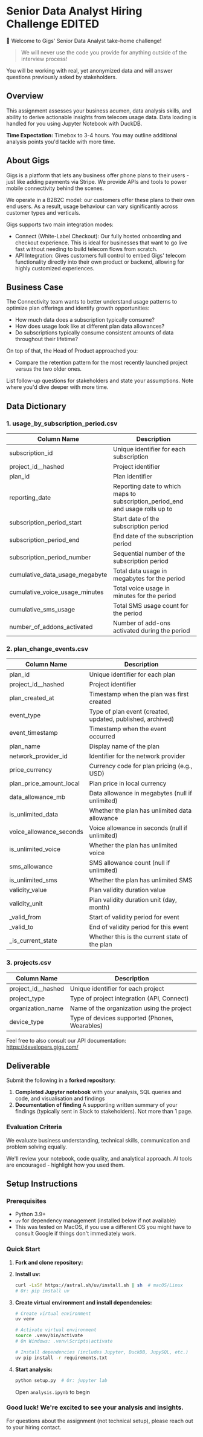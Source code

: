 # Senior Data Analyst Hiring Challenge EDITED
👋 Welcome to Gigs' Senior Data Analyst take-home challenge!
> We will never use the code you provide for anything outside of the interview process! 

You will be working with real, yet anonymized data and will answer questions previously asked by stakeholders.

## Overview
This assignment assesses your business acumen, data analysis skills, and ability to derive actionable insights from telecom usage data. Data loading is handled for you using Jupyter Notebook with DuckDB.

**Time Expectation:** Timebox to 3-4 hours. You may outline additional analysis points you'd tackle with more time.

## About Gigs
Gigs is a platform that lets any business offer phone plans to their users - just like adding payments via Stripe. We provide APIs and tools to power mobile connectivity behind the scenes.

We operate in a B2B2C model: our customers offer these plans to their own end users. As a result, usage behaviour can vary significantly across customer types and verticals.

Gigs supports two main integration modes:
* Connect (White-Label Checkout): Our fully hosted onboarding and checkout experience. This is ideal for businesses that want to go live fast without needing to build telecom flows from scratch.
* API Integration: Gives customers full control to embed Gigs' telecom functionality directly into their own product or backend, allowing for highly customized experiences.

## Business Case
The Connectivity team wants to better understand usage patterns to optimize plan offerings and identify growth opportunities: 
- How much data does a subscription typically consume?
- How does usage look like at different plan data allowances?
- Do subscriptions typically consume consistent amounts of data throughout their lifetime? 

On top of that, the Head of Product approached you:
- Compare the retention pattern for the most recently launched project versus the two older ones.

List follow-up questions for stakeholders and state your assumptions. Note where you'd dive deeper with more time.

## Data Dictionary

### 1. usage_by_subscription_period.csv
| Column Name | Description |
|-------------|-------------|
| subscription_id | Unique identifier for each subscription |
| project_id__hashed | Project identifier |
| plan_id | Plan identifier |
| reporting_date | Reporting date to which maps to subscription_period_end and usage rolls up to  |
| subscription_period_start | Start date of the subscription period |
| subscription_period_end | End date of the subscription period |
| subscription_period_number | Sequential number of the subscription period |
| cumulative_data_usage_megabyte | Total data usage in megabytes for the period |
| cumulative_voice_usage_minutes | Total voice usage in minutes for the period |
| cumulative_sms_usage | Total SMS usage count for the period |
| number_of_addons_activated | Number of add-ons activated during the period |

### 2. plan_change_events.csv
| Column Name | Description |
|-------------|-------------|
| plan_id | Unique identifier for each plan |
| project_id__hashed | Project identifier |
| plan_created_at | Timestamp when the plan was first created |
| event_type | Type of plan event (created, updated, published, archived) |
| event_timestamp | Timestamp when the event occurred |
| plan_name | Display name of the plan |
| network_provider_id | Identifier for the network provider |
| price_currency | Currency code for plan pricing (e.g., USD) |
| plan_price_amount_local | Plan price in local currency |
| data_allowance_mb | Data allowance in megabytes (null if unlimited) |
| is_unlimited_data | Whether the plan has unlimited data allowance |
| voice_allowance_seconds | Voice allowance in seconds (null if unlimited) |
| is_unlimited_voice | Whether the plan has unlimited voice |
| sms_allowance | SMS allowance count (null if unlimited) |
| is_unlimited_sms | Whether the plan has unlimited SMS |
| validity_value | Plan validity duration value |
| validity_unit | Plan validity duration unit (day, month) |
| _valid_from | Start of validity period for event |
| _valid_to | End of validity period for this event |
| _is_current_state | Whether this is the current state of the plan |

### 3. projects.csv
| Column Name | Description |
|-------------|-------------|
| project_id__hashed | Unique identifier for each project |
| project_type | Type of project integration (API, Connect) |
| organization_name | Name of the organization using the project |
| device_type | Type of devices supported (Phones, Wearables) |



Feel free to also consult our API documentation: https://developers.gigs.com/

## Deliverable

Submit the following in a **forked repository**:
1. **Completed Jupyter notebook** with your analysis, SQL queries and code, and visualisation and findings
2. **Documentation of finding** A supporting written summary of your findings (typically sent in Slack to stakeholders). Not more than 1 page.

### Evaluation Criteria
We evaluate business understanding, technical skills, communication and problem solving equally.

We'll review your notebook, code quality, and analytical approach. AI tools are encouraged - highlight how you used them.


## Setup Instructions

### Prerequisites
- Python 3.9+ 
- `uv` for dependency management (installed below if not available)
- This was tested on MacOS, if you use a different OS you might have to consult Google if things don't immediately work.

### Quick Start
1. **Fork and clone repository:**

2. **Install uv:**
   ```bash
   curl -LsSf https://astral.sh/uv/install.sh | sh  # macOS/Linux
   # Or: pip install uv
   ```

3. **Create virtual environment and install dependencies:**
   ```bash
   # Create virtual environment
   uv venv
   
   # Activate virtual environment
   source .venv/bin/activate  
   # On Windows: .venv\Scripts\activate
   
   # Install dependencies (includes Jupyter, DuckDB, JupySQL, etc.)
   uv pip install -r requirements.txt
   ```

4. **Start analysis:**
   ```bash
   python setup.py  # Or: jupyter lab
   ```
   Open `analysis.ipynb` to begin

### **Good luck! We're excited to see your analysis and insights.**

For questions about the assignment (not technical setup), please reach out to your hiring contact.